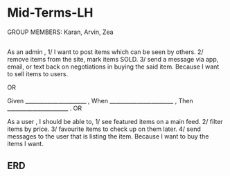 # Mid-Terms-LH
GROUP MEMBERS: Karan, Arvin, Zea

## 

As an admin ,
1/ I want to post items which can be seen by others.
2/ remove items from the site, mark items SOLD.
3/ send a message via app, email, or text back on negotiations in buying the said item.
Because I want to sell items to users. 


OR

Given ______________________ ,
When _______________________ ,
Then  ______________________ .
OR

As a user ,
I should be able to,
1/ see featured items on a main feed.
2/ filter items by price.
3/ favourite items to check up on them later.
4/ send messages to the user that is listing the item.
Because I want to buy the items I want.


## ERD
